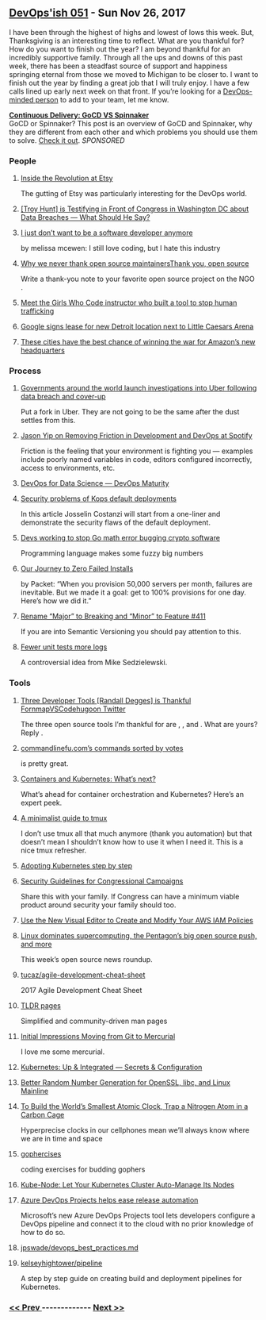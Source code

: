 ## [DevOps'ish 051](https://devopsish.com/051) - Sun Nov 26, 2017

I have been through the highest of highs and lowest of lows this week. But, Thanksgiving is an interesting time to reflect. What are you thankful for? How do you want to finish out the year? I am beyond thankful for an incredibly supportive family. Through all the ups and downs of this past week, there has been a steadfast source of support and happiness springing eternal from those we moved to Michigan to be closer to. I want to finish out the year by finding a great job that I will truly enjoy. I have a few calls lined up early next week on that front. If you’re looking for a <a href="https://chrisshort.net/resume-cv">DevOps-minded person</a> to add to your team, let me know.

<a href="https://www.gocd.org/2017/07/10/gocd-vs-spinnaker/?utm_campaign=gocd_vs_spinnaker&amp;utm_medium=email&amp;utm_source=devopsish_newsletter&amp;utm_content=gocd_vs_spinnaker&amp;utm_term="><strong>Continuous Delivery: GoCD VS Spinnaker</strong></a><br/>GoCD or Spinnaker? This post is an overview of GoCD and Spinnaker, why they are different from each other and which problems you should use them to solve. <a href="https://www.gocd.org/2017/07/10/gocd-vs-spinnaker/?utm_campaign=gocd_vs_spinnaker&amp;utm_medium=email&amp;utm_source=devopsish_newsletter&amp;utm_content=gocd_vs_spinnaker&amp;utm_term=">Check it out</a>. <em>SPONSORED</em>

### People

1. [Inside the Revolution at Etsy](https://www.nytimes.com/2017/11/25/business/etsy-josh-silverman.html)

     The gutting of Etsy was particularly interesting for the DevOps world.
1. [[Troy Hunt] is Testifying in Front of Congress in Washington DC about Data Breaches — What Should He Say?](https://www.troyhunt.com/im-testifying-in-front-of-congress-in-washington-dc-about-data-breaches-what-should-i-say/)

    
1. [I just don’t want to be a software developer anymore](https://medium.com/@melissamcewen/i-just-dont-want-to-be-a-software-developer-anymore-a371422069a1)

    by melissa mcewen: I still love coding, but I hate this industry
1. [Why we never thank open source maintainersThank you, open source](https://windsooon.github.io/2017/11/23/Why%20we%20never%20thank%20open%20source%20maintainers/)

     Write a thank-you note to your favorite open source project on the NGO .
1. [Meet the Girls Who Code instructor who built a tool to stop human trafficking](https://imagirlwhocodes.com/meet-the-girls-who-code-instructor-who-built-a-tool-to-stop-human-trafficking-caab90156290)

    
1. [Google signs lease for new Detroit location next to Little Caesars Arena](http://www.wxyz.com/news/google-signs-lease-for-new-detroit-location-next-to-little-caesars-arena)

    
1. [These cities have the best chance of winning the war for Amazon’s new headquarters](https://www.cnbc.com/2017/11/20/these-cities-may-win-war-for-amazons-new-headquarters.html)

    
### Process

1. [Governments around the world launch investigations into Uber following data breach and cover-up](http://www.businessinsider.com/multiple-governments-launch-investigations-into-uber-following-data-breach-cover-up-2017-11)

     Put a fork in Uber. They are not going to be the same after the dust settles from this.
1. [Jason Yip on Removing Friction in Development and DevOps at Spotify](https://www.infoq.com/podcasts/Jason-Yip-Spotify)

     Friction is the feeling that your environment is fighting you — examples include poorly named variables in code, editors configured incorrectly, access to environments, etc.
1. [DevOps for Data Science — DevOps Maturity](https://blogs.msdn.microsoft.com/buckwoody/2017/11/22/devops-for-data-science-devops-maturity/)

    
1. [Security problems of Kops default deployments](https://medium.com/@jossctz/security-problems-of-kops-default-deployments-2819c157bc90)

     In this article Josselin Costanzi will start from a one-liner and demonstrate the security flaws of the default deployment.
1. [Devs working to stop Go math error bugging crypto software](https://www.theregister.co.uk/2017/11/23/go_math_error_has_potential_to_crock_crypto_software/)

     Programming language makes some fuzzy big numbers
1. [Our Journey to Zero Failed Installs](https://medium.com/@packet/our-journey-to-zero-failed-installs-8fb0ed93c8fd)

    by Packet: “When you provision 50,000 servers per month, failures are inevitable. But we made it a goal: get to 100% provisions for one day. Here’s how we did it.”
1. [Rename “Major” to Breaking and “Minor” to Feature #411](https://github.com/semver/semver/issues/411#issuecomment-346446936)

     If you are into Semantic Versioning you should pay attention to this.
1. [Fewer unit tests more logs](https://hackernoon.com/less-unit-tests-more-logs-8acbfedc24a0)

     A controversial idea from Mike Sedzielewski.
### Tools

1. [Three Developer Tools [Randall Degges] is Thankful FornmapVSCodehugoon Twitter](https://developer.okta.com/blog/2017/11/22/three-developer-tools-im-thankful-for)

     The three open source tools I’m thankful for are , , and . What are yours? Reply .
1. [commandlinefu.com’s commands sorted by votes](https://www.commandlinefu.com/commands/browse/sort-by-votes)

    is pretty great.
1. [Containers and Kubernetes: What’s next?](https://enterprisersproject.com/article/2017/11/containers-and-kubernetes-whats-next)

    What’s ahead for container orchestration and Kubernetes? Here’s an expert peek.
1. [A minimalist guide to tmux](https://medium.com/@peterxjang/a-minimalist-guide-to-tmux-13675fb160fa)

     I don’t use tmux all that much anymore (thank you automation) but that doesn’t mean I shouldn’t know how to use it when I need it. This is a nice tmux refresher.
1. [Adopting Kubernetes step by step](https://medium.com/ingeniouslysimple/adopting-kubernetes-step-by-step-f93093c13dfe)

    
1. [Security Guidelines for Congressional Campaigns](https://techsolidarity.org/resources/congressional_howto.html)

     Share this with your family. If Congress can have a minimum viable product around security your family should too.
1. [Use the New Visual Editor to Create and Modify Your AWS IAM Policies](https://aws.amazon.com/blogs/security/use-the-new-visual-editor-to-create-and-modify-your-aws-iam-policies/)

    
1. [Linux dominates supercomputing, the Pentagon’s big open source push, and more](https://opensource.com/article/17/11/news-november-25)

     This week’s open source news roundup.
1. [tucaz/agile-development-cheat-sheet](https://github.com/tucaz/agile-development-cheat-sheet)

     2017 Agile Development Cheat Sheet
1. [TLDR pages](http://tldr.sh/)

     Simplified and community-driven man pages
1. [Initial Impressions Moving from Git to Mercurial](https://lobste.rs/s/z6dilb/initial_impressions_moving_from_git)

     I love me some mercurial.
1. [Kubernetes: Up & Integrated — Secrets & Configuration](https://medium.com/qubit-engineering/kubernetes-up-integrated-secrets-configuration-5a15b9f5a6c6)

    
1. [Better Random Number Generation for OpenSSL, libc, and Linux Mainline](https://aws.amazon.com/blogs/opensource/better-random-number-generation-for-openssl-libc-and-linux-mainline/)

    
1. [To Build the World’s Smallest Atomic Clock, Trap a Nitrogen Atom in a Carbon Cage](https://spectrum.ieee.org/semiconductors/materials/to-build-the-worlds-smallest-atomic-clock-trap-a-nitrogen-atom-in-a-carbon-cage)

     Hyperprecise clocks in our cellphones mean we’ll always know where we are in time and space
1. [gophercises](https://gophercises.com/)

     coding exercises for budding gophers
1. [Kube-Node: Let Your Kubernetes Cluster Auto-Manage Its Nodes](https://thenewstack.io/kube-node-let-k8s-cluster-auto-manage-nodes/)

    
1. [Azure DevOps Projects helps ease release automation](http://searchcloudapplications.techtarget.com/news/450430465/Azure-DevOps-Projects-helps-ease-release-automation)

     Microsoft’s new Azure DevOps Projects tool lets developers configure a DevOps pipeline and connect it to the cloud with no prior knowledge of how to do so.
1. [jpswade/devops_best_practices.md](https://gist.github.com/jpswade/4135841363e72ece8086146bd7bb5d91)

    
1. [kelseyhightower/pipeline](https://github.com/kelseyhightower/pipeline)

     A step by step guide on creating build and deployment pipelines for Kubernetes.

### [ << Prev ](devopsweekly-050.md) ------------- [ Next >> ](devopsweekly-052.md)
